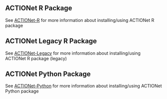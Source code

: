 ## ACTIONet R Package
See [ACTIONet-R](https://github.com/shmohammadi86/ACTIONet/tree/R-release) for more information about installing/using ACTIONet R package

## ACTIONet Legacy R Package
See [ACTIONet-Legacy](https://github.com/shmohammadi86/ACTIONet/tree/legacy) for more information about installing/using ACTIONet R package (legacy)

## ACTIONet Python Package
See [ACTIONet-Python](https://github.com/shmohammadi86/ACTIONet/tree/python-devel) for more information about installing/using ACTIONet Python package
